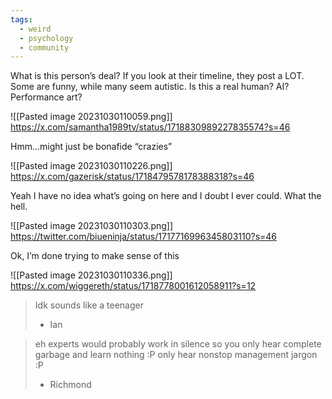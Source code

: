 ```yaml
---
tags:
  - weird
  - psychology
  - community
---
```

What is this person’s deal? If you look at their timeline, they post a LOT. Some are funny, while many seem autistic. Is this a real human? AI? Performance art?

![[Pasted image 20231030110059.png]]
https://x.com/samantha1989tv/status/1718830989227835574?s=46


Hmm…might just be bonafide “crazies”

![[Pasted image 20231030110226.png]]
https://x.com/gazerisk/status/1718479578178388318?s=46


Yeah I have no idea what’s going on here and I doubt I ever could. What the hell.

![[Pasted image 20231030110303.png]]
https://twitter.com/biueninja/status/1717716996345803110?s=46


Ok, I’m done trying to make sense of this

![[Pasted image 20231030110336.png]]
https://x.com/wiggereth/status/1718778001612058911?s=12

>Idk sounds like a teenager 
>- Ian

>eh experts would probably work in silence so you only hear complete garbage and learn nothing :P
>only hear nonstop management jargon :P
>- Richmond

